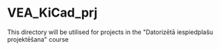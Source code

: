 # VEA_KiCad_prj
This directory will be utilised for projects in the "Datorizētā iespiedplašu projektēšana" course